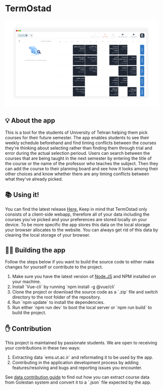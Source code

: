 <h1>TermOstad</h1>
<p align="center">
	<img src="https://raw.githubusercontent.com/danamira/TermUp/main/.github/Preview.png"/>
</p>
<h2>💡 About the app</h2>
<p>This is a tool for the students of University of Tehran helping them pick courses for their future semester. The app enables students to see their weekly schedule beforehand and find timing conflicts between the courses they're thinking about selecting rather than finding them through trial and error during the actual selection perioud. Users can search between the courses that are being taught in the next semester by entering the title of the course or the name of the professor who teaches the subject. Then they can add the course to their planning board and see how it looks among their other choices and know whether there are any timing conflicts between what they've already picked.</p>
<h2>📚 Using it!</h2>
    <p>You can find the latest release <a href='https://google.com' title='Google'> Here.</a> Keep in mind that TermOstad only consists of a client-side webapp, therefore all of your data including the courses you've picked and your preferences are stored locally on your device. To be more specific the app stores this data on the local storage your browser allocates to the website. You can always get rid of this data by clearing the local storage of your browser.</p>
<h2>👩‍💻 Building the app</h2>
<p>Follow the steps below if you want to build the source code to either make changes for yourself or contribute to the project.
  <ol>
        <li>Make sure you have the latest version of <a href="https://nodejs.org">Node.JS</a> and NPM installed on your machine.</li>
        <li>Install `Vue-cli` by running `npm install -g @vue/cli`</li>
        <li>Clone the project or download the source code as a `.zip` file and switch directory to the root folder of the repository.</li>
        <li>Run `npm update` to install the dependencies.</li>
        <li>Run either `npm run dev` to boot the local server or `npm run build` to build the project.
  </ol>
<h2>✋ Contribution</h2>
<p>This project is maintained by passionate students. We are open to receiving your contributions in these two ways:</p>
<ol>
    <li>Extracting data `ems.ut.ac.ir` and reformating it to be used by the app.</li>
    <li>Contributing in the application development process by adding features/resolving and bugs and reporting issues you encounter.</li>
</ol>
<p>See <a href='https://google.com'>data contribution guide</a> to find out how you can extract course data from Golestan system and convert it to a `.json` file expected by the app.</p>